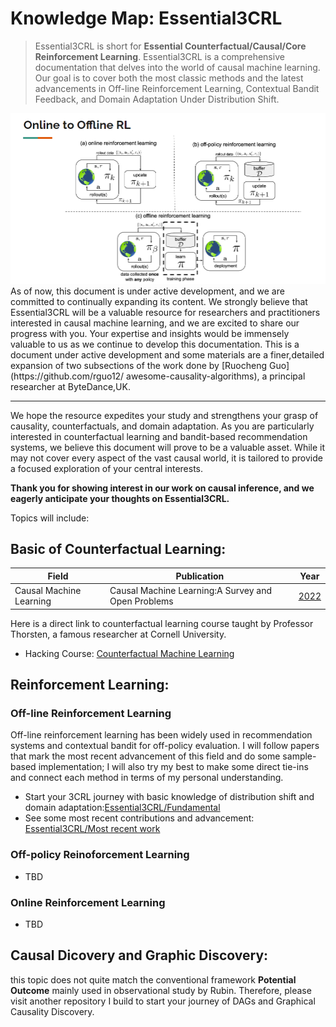 # Knowledge Map: Essential3CRL

>Essential3CRL is short for **Essential Counterfactual/Causal/Core Reinforcement Learning**. Essential3CRL is a comprehensive documentation that delves into the world of causal machine learning. Our goal is to cover both the most classic methods and the latest advancements in Off-line Reinforcement Learning, Contextual Bandit Feedback, and Domain Adaptation Under Distribution Shift.

<img src="https://github.com/GostabMath/Essential3CRL/blob/main/icons/Category.png">
As of now, this document is under active development, and we are committed to continually expanding its content. We strongly believe that Essential3CRL will be a valuable resource for researchers and practitioners interested in causal machine learning, and we are excited to share our progress with you. Your expertise and insights would be immensely valuable to us as we continue to develop this documentation. This is a document under active development and some materials are a finer,detailed expansion of two subsections of the work done by [Ruocheng Guo](https://github.com/rguo12/
awesome-causality-algorithms), a principal researcher at ByteDance,UK. 

<hr>

We hope the resource expedites your study and strengthens your grasp of causality, counterfactuals, and domain adaptation. As you are particularly interested in counterfactual learning and bandit-based recommendation systems, we believe this document will prove to be a valuable asset. While it may not cover every aspect of the vast causal world, it is tailored to provide a focused exploration of your central interests.

**Thank you for showing interest in our work on causal inference, and we eagerly anticipate your thoughts on Essential3CRL.**

Topics will include:

## Basic of Counterfactual Learning:

|   Field     | Publication   | Year          |
|-------------| ------------- | ------------- |
|Causal Machine Learning|Causal Machine Learning:A Survey and Open Problems|[2022](https://arxiv.org/pdf/2206.15475.pdf)|

Here is a direct link to counterfactual learning course taught by Professor Thorsten, a famous researcher at Cornell University.

- Hacking Course: [Counterfactual Machine Learning](https://github.com/GostabMath/EssentialsCausalLearning/tree/main/Counterfactual%20Machine%20Learning/Lectures)


## Reinforcement Learning:

### Off-line Reinforcement Learning

Off-line reinforcement learning has been widely used in recommendation systems and contextual bandit for off-policy evaluation. I will follow papers that mark the most recent advancement of this field and do some sample-based implementation; I will also try my best to make some direct tie-ins and connect each method in terms of my personal understanding. 

- Start your 3CRL journey with basic knowledge of distribution shift and domain adaptation:[Essential3CRL/Fundamental](https://github.com/GostabMath/Essential3CRL/tree/main/Fundamental)
- See some most recent contributions and advancement: [Essential3CRL/Most recent work](https://github.com/GostabMath/Essential3CRL/tree/main/Most%20recent%20work)

### Off-policy Reinoforcement Learning

- TBD

### Online Reinforcement Learning

- TBD

## Causal Dicovery and Graphic Discovery:

this topic does not quite match the conventional framework **Potential Outcome** mainly used in observational study by Rubin. Therefore, please visit another repository I build to start your journey of DAGs and Graphical Causality Discovery.
